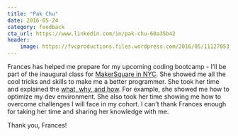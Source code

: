 ```yaml
---
title: "Pak Chu"
date: 2016-05-24
category: feedback
cta_url: https://www.linkedin.com/in/pak-chu-60a35b42
header:
    image: https://fvcproductions.files.wordpress.com/2016/05/11127053_10153307376193643_6047238167077313861_n.jpg
---
```


Frances has helped me prepare for my upcoming coding bootcamp - I’ll be part of the inaugural class for [MakerSquare in NYC](https://www.makersquare.com/campuses/new-york-city). She showed me all the cool tricks and skills to make me a better programmer. She took her time and explained the [what, why, and how](http://bit.ly/bootcamp-prep). For example, she showed me how to optimize my dev environment. She also took her time showing me how to overcome challenges I will face in my cohort. I can't thank Frances enough for taking her time and sharing her knowledge with me.

Thank you, Frances!